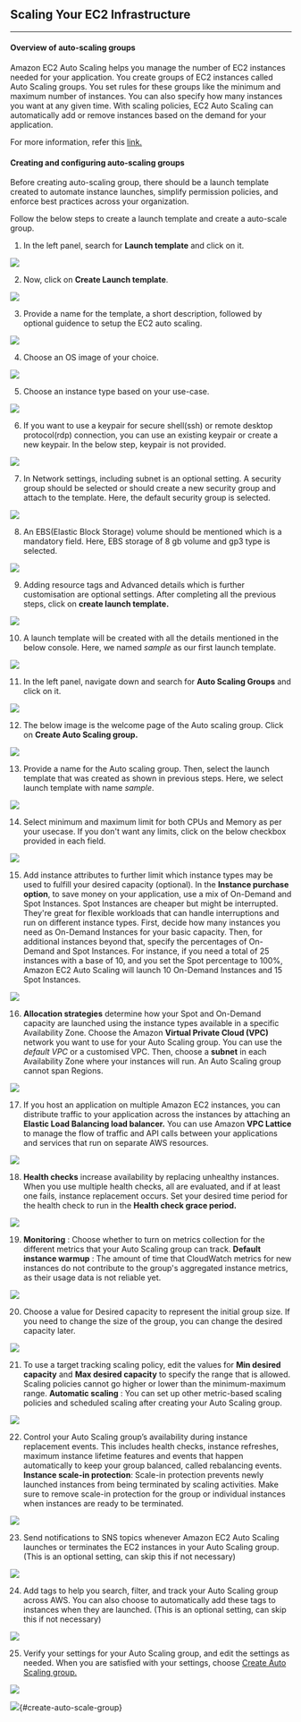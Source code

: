 ## Scaling Your EC2 Infrastructure

---

#### Overview of auto-scaling groups

Amazon EC2 Auto Scaling helps you manage the number of EC2 instances needed for your application. You create groups of EC2 instances called Auto Scaling groups. You set rules for these groups like the minimum and maximum number of instances. You can also specify how many instances you want at any given time. With scaling policies, EC2 Auto Scaling can automatically add or remove instances based on the demand for your application.

For more information, refer this [link.](https://docs.aws.amazon.com/en_us/autoscaling/ec2/userguide/what-is-amazon-ec2-auto-scaling.html)

#### Creating and configuring auto-scaling groups

Before creating auto-scaling group, there should be a launch template created to automate instance launches, simplify permission policies, and enforce best practices across your organization. 

Follow the below steps to create a launch template and create a auto-scale group.

1. In the left panel, search for **Launch template** and click on it.

![](./Screenshot/click_on_launch_template.png)

2. Now, click on **Create Launch template**.

![](./Screenshot/create_launch_template.png)

3. Provide a name for the template, a short description, followed by optional guidence to setup the EC2 auto scaling.

![](./Screenshot/customise_launch_template_01.png)

4. Choose an OS image of your choice.

![](./Screenshot/customise_launch_template_02.png)

5. Choose an instance type based on your use-case.

![](./Screenshot/customise_launch_template_03.png)

6. If you want to use a keypair for secure shell(ssh) or remote desktop protocol(rdp) connection, you can use an existing keypair or create a new keypair. In the below step, keypair is not provided.

![](./Screenshot/customise_launch_template_04.png)

7. In Network settings, including subnet is an optional setting. A security group should be selected or should create a new security group and attach to the template. Here, the default security group is selected. 

![](./Screenshot/customise_launch_template_05.png)

8. An EBS(Elastic Block Storage) volume should be mentioned which is a mandatory field. Here, EBS storage of 8 gb volume and gp3 type is selected.

![](./Screenshot/customise_launch_template_06.png)

9. Adding resource tags and Advanced details which is further customisation are optional settings. After completing all the previous steps, click on **create launch template.**

![](./Screenshot/customise_launch_template_07.png)

10. A launch template will be created with all the details mentioned in the below console. Here, we named *sample* as our first launch template.

![](./Screenshot/launch_template_created.png)

11. In the left panel, navigate down and search for **Auto Scaling Groups** and click on it.

![](./Screenshot/click_on_auto_scaling_groups.png)

12. The below image is the welcome page of the Auto scaling group. Click on **Create Auto Scaling group.**

![](./Screenshot/create_auto_scaling_groups.png)

13. Provide a name for the Auto scaling group. Then, select the launch template that was created as shown in previous steps. Here, we select launch template with name *sample*.

![](./Screenshot/customise_auto_scaling_group_01.png)

14. Select minimum and maximum limit for both CPUs and Memory as per your usecase. If you don't want any limits, click on the below checkbox provided in each field. 

![](./Screenshot/customise_auto_scaling_group_02.png)

15. Add instance attributes to further limit which instance types may be used to fulfill your desired capacity (optional).
In the **Instance purchase option**, to save money on your application, use a mix of On-Demand and Spot Instances. Spot Instances are cheaper but might be interrupted. They're great for flexible workloads that can handle interruptions and run on different instance types.
First, decide how many instances you need as On-Demand Instances for your basic capacity. Then, for additional instances beyond that, specify the percentages of On-Demand and Spot Instances. For instance, if you need a total of 25 instances with a base of 10, and you set the Spot percentage to 100%, Amazon EC2 Auto Scaling will launch 10 On-Demand Instances and 15 Spot Instances.

![](./Screenshot/customise_auto_scaling_group_03.png)

16. **Allocation strategies** determine how your Spot and On-Demand capacity are launched using the instance types available in a specific Availability Zone. 
Choose the Amazon **Virtual Private Cloud (VPC)** network you want to use for your Auto Scaling group. You can use the *default VPC* or a customised VPC.
Then, choose a **subnet** in each Availability Zone where your instances will run. An Auto Scaling group cannot span Regions.

![](./Screenshot/customise_auto_scaling_group_04.png)

17. If you host an application on multiple Amazon EC2 instances, you can distribute traffic to your application across the instances by attaching an **Elastic Load Balancing load balancer.**
You can use Amazon **VPC Lattice** to manage the flow of traffic and API calls between your applications and services that run on separate AWS resources.

![](./Screenshot/customise_auto_scaling_group_05.png)

18. **Health checks** increase availability by replacing unhealthy instances. When you use multiple health checks, all are evaluated, and if at least one fails, instance replacement occurs. Set your desired time period for the health check to run in the **Health check grace period.**

![](./Screenshot/customise_auto_scaling_group_06.png)

19. **Monitoring** : Choose whether to turn on metrics collection for the different metrics that your Auto Scaling group can track.
**Default instance warmup** : The amount of time that CloudWatch metrics for new instances do not contribute to the group's aggregated instance metrics, as their usage data is not reliable yet.

![](./Screenshot/customise_auto_scaling_group_07.png)

20. Choose a value for Desired capacity to represent the initial group size. If you need to change the size of the group, you can change the desired capacity later.

![](./Screenshot/customise_auto_scaling_group_08.png)

21. To use a target tracking scaling policy, edit the values for **Min desired capacity** and **Max desired capacity** to specify the range that is allowed. Scaling policies cannot go higher or lower than the minimum-maximum range.
**Automatic scaling** : You can set up other metric-based scaling policies and scheduled scaling after creating your Auto Scaling group. 

![](./Screenshot/customise_auto_scaling_group_09.png)

22. Control your Auto Scaling group’s availability during instance replacement events. This includes health checks, instance refreshes, maximum instance lifetime features and events that happen automatically to keep your group balanced, called rebalancing events.
**Instance scale-in protection**: Scale-in protection prevents newly launched instances from being terminated by scaling activities. Make sure to remove scale-in protection for the group or individual instances when instances are ready to be terminated.

![](./Screenshot/customise_auto_scaling_group_10.png)

23. Send notifications to SNS topics whenever Amazon EC2 Auto Scaling launches or terminates the EC2 instances in your Auto Scaling group. 
(This is an optional setting, can skip this if not necessary)

![](./Screenshot/customise_auto_scaling_group_11.png)

24. Add tags to help you search, filter, and track your Auto Scaling group across AWS. You can also choose to automatically add these tags to instances when they are launched. 
(This is an optional setting, can skip this if not necessary)

![](./Screenshot/customise_auto_scaling_group_12.png)

25. Verify your settings for your Auto Scaling group, and edit the settings as needed. When you are satisfied with your settings, choose [Create Auto Scaling group.](#create-auto-scale-group)

![](./Screenshot/review_auto_scaling_group.png)

![](./Screenshot/review_auto_scaling_group_01.png){#create-auto-scale-group}

<grouped-questions source="https://raw.githubusercontent.com/sachinym/LabGuide-For-EC2-With_MCQ/master/MCQ/Page5/Page5-master.md" />